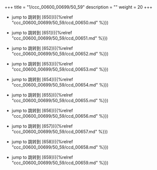 +++
title = "1/ccc_00600_00699/50_59"
description = ""
weight = 20
+++

* jump to 跳转到 [650]({{%relref "ccc_00600_00699/50_59/ccd_00650.md" %}})

* jump to 跳转到 [651]({{%relref "ccc_00600_00699/50_59/ccd_00651.md" %}})

* jump to 跳转到 [652]({{%relref "ccc_00600_00699/50_59/ccd_00652.md" %}})

* jump to 跳转到 [653]({{%relref "ccc_00600_00699/50_59/ccd_00653.md" %}})

* jump to 跳转到 [654]({{%relref "ccc_00600_00699/50_59/ccd_00654.md" %}})

* jump to 跳转到 [655]({{%relref "ccc_00600_00699/50_59/ccd_00655.md" %}})

* jump to 跳转到 [656]({{%relref "ccc_00600_00699/50_59/ccd_00656.md" %}})

* jump to 跳转到 [657]({{%relref "ccc_00600_00699/50_59/ccd_00657.md" %}})

* jump to 跳转到 [658]({{%relref "ccc_00600_00699/50_59/ccd_00658.md" %}})

* jump to 跳转到 [659]({{%relref "ccc_00600_00699/50_59/ccd_00659.md" %}})

